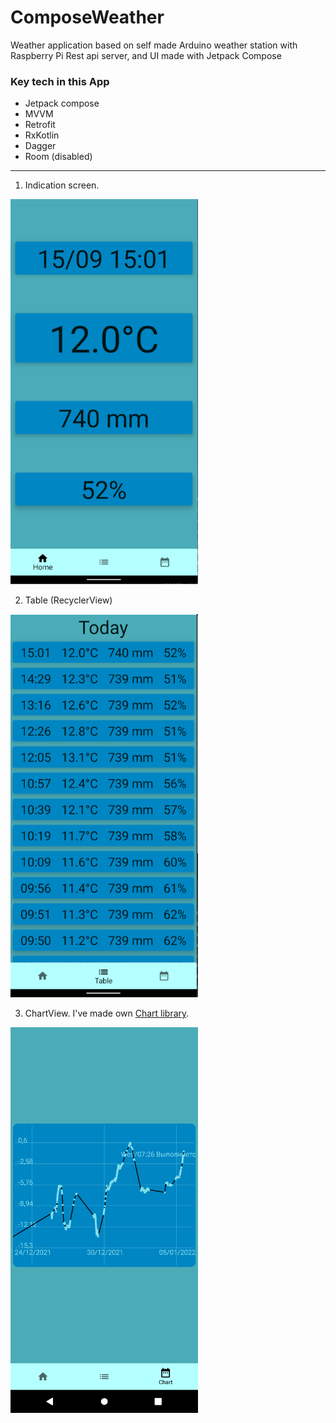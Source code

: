 # ComposeWeather

Weather application based on self made Arduino weather station with Raspberry Pi Rest api server, and UI made with Jetpack Compose

### Key tech in this App 
+ Jetpack compose
+ MVVM
+ Retrofit
+ RxKotlin
+ Dagger
+ Room (disabled)


---
1. Indication screen.

<img src="Screenshots/home.png" width="300">

2. Table (RecyclerView)

<img src="Screenshots/table.png" width="300">

3. ChartView. I've made own [Chart library](https://github.com/Voodstr/CoChartSample).
<img src="Screenshots/chart.png" width="300">

